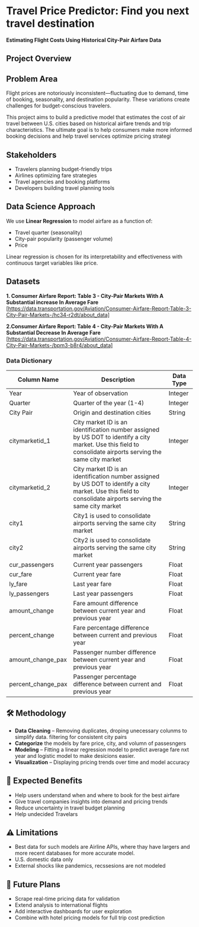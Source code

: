 # Travel Price Predictor: Find you next travel destination
**Estimating Flight Costs Using Historical City-Pair Airfare Data**

## Project Overview
## Problem Area
Flight prices are notoriously inconsistent—fluctuating due to demand, time of booking, seasonality, and destination popularity. These variations create challenges for budget-conscious travelers.


This project aims to build a predictive model that estimates the cost of air travel between U.S. cities based on historical airfare trends and trip characteristics. The ultimate goal is to help consumers make more informed booking decisions and help travel services optimize pricing strategi


## Stakeholders

- Travelers planning budget-friendly trips
- Airlines optimizing fare strategies
- Travel agencies and booking platforms
- Developers building travel planning tools

## Data Science Approach

We use **Linear Regression** to model airfare as a function of:

- Travel quarter (seasonality)
- City-pair popularity (passenger volume)
- Price 

Linear regression is chosen for its interpretability and effectiveness with continuous target variables like price.

## Datasets

**1. Consumer Airfare Report: Table 3 - City-Pair Markets With A Substantial increase In Average Fare**  
[https://data.transportation.gov/Aviation/Consumer-Airfare-Report-Table-3-City-Pair-Markets-/hc34-r2dt/about_data]


**2.Consumer Airfare Report: Table 4 - City-Pair Markets With A Substantial Decrease In Average Fare**  
[https://data.transportation.gov/Aviation/Consumer-Airfare-Report-Table-4-City-Pair-Markets-/bpm3-b8r4/about_data]


### Data Dictionary 

| Column Name | Description | Data Type |
|------------|-------------|------------|
| Year | Year of observation | Integer |
| Quarter | Quarter of the year (1-4) | Integer |
| City Pair | Origin and destination cities | String |
| citymarketid_1 |City market ID is an identification number assigned by US DOT to identify a city market. Use this field to consolidate airports serving the same city market | Integer |
| citymarketid_2 |City market ID is an identification number assigned by US DOT to identify a city market. Use this field to consolidate airports serving the same city market | Integer |
| city1 | City1 is used to consolidate airports serving the same city market |String|
| city2 | City2 is used to consolidate airports serving the same city market |String |
| cur_passengers | Current year passengers | Float |
| cur_fare | Current year fare | Float |
| ly_fare | Last year fare | Float |
| ly_passengers | Last year passengers | Float |
| amount_change | Fare amount difference between current year and previous year | Float |
| percent_change | Fare percentage difference between current and previous year| Float |
| amount_change_pax | Passenger number difference between current year and previous year | Float |
| percent_change_pax | Passenger percentage difference between current and previous year | Float |

## 🛠️ Methodology

- **Data Cleaning** – Removing duplicates, droping unecessary colunms to simplify data. filtering for consistent city pairs
- **Categorize** the models by fare price, city, and volumn of passesngers
- **Modeling** – Fitting a linear regression model to predict average fare nxt year and logistic model to make desicions easier. 
- **Visualization** – Displaying pricing trends over time and model accuracy

## 🎯 Expected Benefits

- Help users understand when and where to book for the best airfare
- Give travel companies insights into demand and pricing trends
- Reduce uncertainty in travel budget planning
- Help undecided Travelars

## ⚠️ Limitations

- Best data for such models are Airline APIs, where thay have largers and more recent databases for more accurate model.  
- U.S. domestic data only
- External shocks like pandemics, recssesions are not modeled

## 🔮 Future Plans

- Scrape real-time pricing data for validation
- Extend analysis to international flights
- Add interactive dashboards for user exploration
- Combine with hotel pricing models for full trip cost prediction